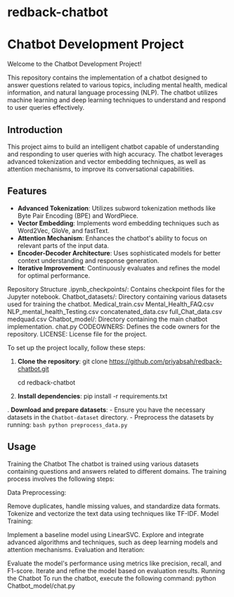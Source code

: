 # redback-chatbot

# Chatbot Development Project

Welcome to the Chatbot Development Project!

This repository contains the implementation of a chatbot designed to answer questions related to various topics, including mental health, medical information, and natural language processing (NLP). The chatbot utilizes machine learning and deep learning techniques to understand and respond to user queries effectively.

## Introduction

This project aims to build an intelligent chatbot capable of understanding and responding to user queries with high accuracy. The chatbot leverages advanced tokenization and vector embedding techniques, as well as attention mechanisms, to improve its conversational capabilities.

## Features

- **Advanced Tokenization**: Utilizes subword tokenization methods like Byte Pair Encoding (BPE) and WordPiece.
- **Vector Embedding**: Implements word embedding techniques such as Word2Vec, GloVe, and fastText.
- **Attention Mechanism**: Enhances the chatbot's ability to focus on relevant parts of the input data.
- **Encoder-Decoder Architecture**: Uses sophisticated models for better context understanding and response generation.
- **Iterative Improvement**: Continuously evaluates and refines the model for optimal performance.

Repository Structure
.ipynb_checkpoints/: Contains checkpoint files for the Jupyter notebook.
Chatbot_datasets/: Directory containing various datasets used for training the chatbot.
Medical_train.csv
Mental_Health_FAQ.csv
NLP_mental_health_Testing.csv
concatenated_data.csv
full_Chat_data.csv
medquad.csv
Chatbot_model/: Directory containing the main chatbot implementation.
chat.py
CODEOWNERS: Defines the code owners for the repository.
LICENSE: License file for the project.

To set up the project locally, follow these steps:

1. **Clone the repository**:
   git clone https://github.com/priyabsah/redback-chatbot.git
   
   cd redback-chatbot


2. **Install dependencies**:
    pip install -r requirements.txt


. **Download and prepare datasets**:
    - Ensure you have the necessary datasets in the `Chatbot-dataset` directory.
    - Preprocess the datasets by running:
      ```bash
      python preprocess_data.py
      ```

## Usage

Training the Chatbot
The chatbot is trained using various datasets containing questions and answers related to different domains. The training process involves the following steps:

Data Preprocessing:

Remove duplicates, handle missing values, and standardize data formats.
Tokenize and vectorize the text data using techniques like TF-IDF.
Model Training:

Implement a baseline model using LinearSVC.
Explore and integrate advanced algorithms and techniques, such as deep learning models and attention mechanisms.
Evaluation and Iteration:

Evaluate the model's performance using metrics like precision, recall, and F1-score.
Iterate and refine the model based on evaluation results.
Running the Chatbot
To run the chatbot, execute the following command:
python Chatbot_model/chat.py
